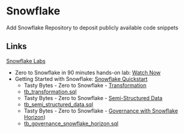 # Snowflake
Add Snowflake Repository to deposit publicly available code snippets

## Links
[Snowflake Labs](https://github.com/Snowflake-Labs)
* Zero to Snowflake in 90 minutes hands-on lab: [Watch Now](https://github.com/user-attachments/assets/c95fef9d-d19f-44aa-b7c2-06d230851956)
* Getting Started with Snowflake: [Snowflake Quickstart](https://quickstarts.snowflake.com/)
    * Tasty Bytes - Zero to Snowflake - [Transformation](https://quickstarts.snowflake.com/guide/tasty_bytes_zero_to_snowflake_transformation/index.html?index=..%2F..index#2)
     * [tb_transformation.sql](https://github.com/Snowflake-Labs/sf-samples/blob/main/samples/tasty_bytes/FY25_Zero_To_Snowflake/tb_transformation.sql)
    * Tasty Bytes - Zero to Snowflake - [Semi-Structured Data](https://quickstarts.snowflake.com/guide/tasty_bytes_zero_to_snowflake_semi_structured_data/index.html?index=..%2F..index#1)
     * [tb_semi_structured_data.sql](https://github.com/Snowflake-Labs/sf-samples/blob/main/samples/tasty_bytes/FY25_Zero_To_Snowflake/tb_semi_structured_data.sql)
    * Tasty Bytes - Zero to Snowflake - [Governance with Snowflake Horizon](https://quickstarts.snowflake.com/guide/tasty_bytes_zero_to_snowflake_governance_with_horizon/index.html?index=..%2F..index#1))
     * [tb_governance_snowflake_horizon.sql](https://github.com/Snowflake-Labs/sf-samples/blob/main/samples/tasty_bytes/FY25_Zero_To_Snowflake/tb_governance_snowflake_horizon.sql)
